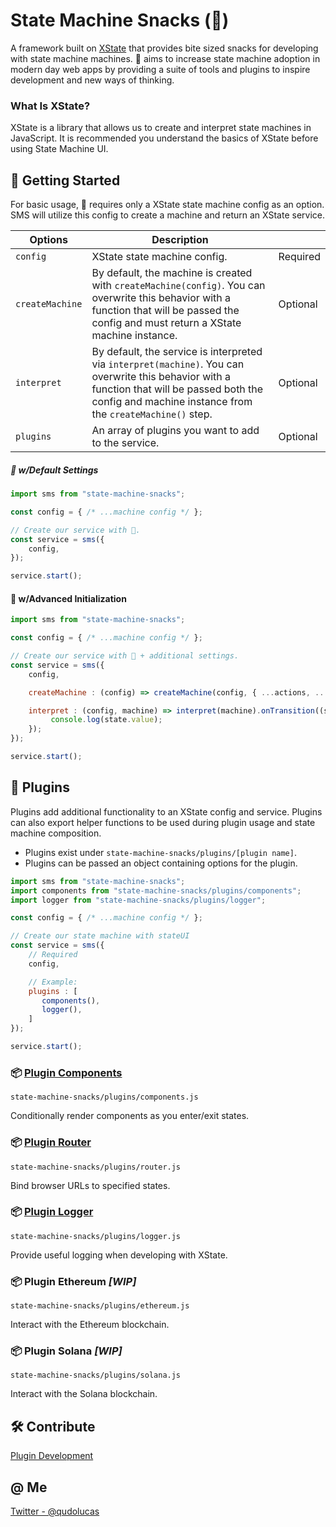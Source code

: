 # State Machine Snacks (🍕)
A framework built on [XState](https://xstate.js.org/docs/about/concepts.html) that provides bite sized snacks for developing with state machine machines. 🍕 aims to increase state machine adoption in modern day web apps by providing a suite of tools and plugins to inspire development and new ways of thinking.

### What Is XState?
XState is a library that allows us to create and interpret state machines in JavaScript. It is recommended you understand the basics of XState before using State Machine UI. 

## 🚀 Getting Started 
For basic usage, 🍕 requires only a XState state machine config as an option. SMS will utilize this config to create a machine and return an XState service.

| Options     | Description  |              |
| ----------- | -----------  | -----------  | 
| `config`  | XState state machine config. | Required
| `createMachine` | By default, the machine is created with `createMachine(config)`. You can overwrite this behavior with a function that will be passed the config and must return a XState machine instance. | Optional
| `interpret` | By default, the service is interpreted via `interpret(machine)`. You can overwrite this behavior with a function that will be passed both the config and machine instance from the `createMachine()` step. | Optional
| `plugins` | An array of plugins you want to add to the service. | Optional

##### 🍕 w/Default Settings
```javascript
import sms from "state-machine-snacks";

const config = { /* ...machine config */ };

// Create our service with 🍕.
const service = sms({
    config,
});

service.start();
```

#### 🍕 w/Advanced Initialization
```javascript
import sms from "state-machine-snacks";

const config = { /* ...machine config */ };

// Create our service with 🍕 + additional settings.
const service = sms({
    config,

    createMachine : (config) => createMachine(config, { ...actions, ...services }),

    interpret : (config, machine) => interpret(machine).onTransition((state) => {
         console.log(state.value);
    });
});

service.start();
```

## 🔌 Plugins
Plugins add additional functionality to an XState config and service. Plugins can also export helper functions to be used during plugin usage and state machine composition.
- Plugins exist under `state-machine-snacks/plugins/[plugin name]`.
- Plugins can be passed an object containing options for the plugin. 

```javascript
import sms from "state-machine-snacks";
import components from "state-machine-snacks/plugins/components";
import logger from "state-machine-snacks/plugins/logger";

const config = { /* ...machine config */ };

// Create our state machine with stateUI
const service = sms({
    // Required
    config,

    // Example:
    plugins : [
       components(),
       logger(),
    ]
});

service.start();
```

### 📦 [Plugin Components](/docs/plugins/components.md)

`state-machine-snacks/plugins/components.js`

Conditionally render components as you enter/exit states.


### 📦 [Plugin Router](/docs/plugins/components.md)

`state-machine-snacks/plugins/router.js`

Bind browser URLs to specified states.

### 📦 [Plugin Logger](/docs/plugins/logger.md)

`state-machine-snacks/plugins/logger.js`

Provide useful logging when developing with XState. 

### 📦 Plugin Ethereum *[WIP]*

`state-machine-snacks/plugins/ethereum.js`

Interact with the Ethereum blockchain.

### 📦 Plugin Solana *[WIP]*

`state-machine-snacks/plugins/solana.js`

Interact with the Solana blockchain.  

## 🛠 Contribute 
[Plugin Development](/docs/plugin-development.md)

## @ Me 
[Twitter - @qudolucas](https://twitter.com/qudolucas)
